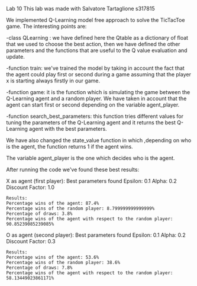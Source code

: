 Lab 10 
This lab was made with Salvatore Tartaglione s317815

We implemented Q-Learning model free approach to solve the TicTacToe game. The interesting points are:

-class QLearning : we have defined here the Qtable as a dictionary of float that we used to choose the best action, then we have defined the other parameters and the functions that are useful to the Q value evaluation and update.

-function train: we've trained the model by taking in account the fact that the agent could play first or second during a game assuming that the player x is starting always firstly in our game.

-function game: it is the function which is simulating the game between the Q-Learning agent and a random player. We have taken in account that the agent can start first or second depending on the variable agent_player.

-function search_best_parameters: this function tries different values for tuning the parameters of the Q-Learning agent and it returns the best Q-Learning agent with the best parameters.

We have also changed the state_value function in which ,depending on who is the agent, the function returns 1 if the agent wins. 

The variable agent_player is the one which decides who is the agent.

After running the code we've found these best results:

X as agent (first player):
    Best parameters found
    Epsilon: 0.1
    Alpha: 0.2
    Discount Factor: 1.0

    Results:
    Percentage wins of the agent: 87.4%
    Percentage wins of the random player: 8.799999999999999%
    Percentage of draws: 3.8%
    Percentage wins of the agent with respect to the random player: 90.85239085239085%

O as agent (second player):
    Best parameters found
    Epsilon: 0.1
    Alpha: 0.2
    Discount Factor: 0.3

    Results:
    Percentage wins of the agent: 53.6%
    Percentage wins of the random player: 38.6%
    Percentage of draws: 7.8%
    Percentage wins of the agent with respect to the random player: 58.13449023861171%